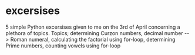 # excersises
5 simple Python excersises given to me on the 3rd of April concerning a plethora of topics. 
Topics; determining Curzon numbers, decimal number --> Roman numeral, calculating the factorial using for-loop, determining Prime numbers, counting vowels using for-loop 
